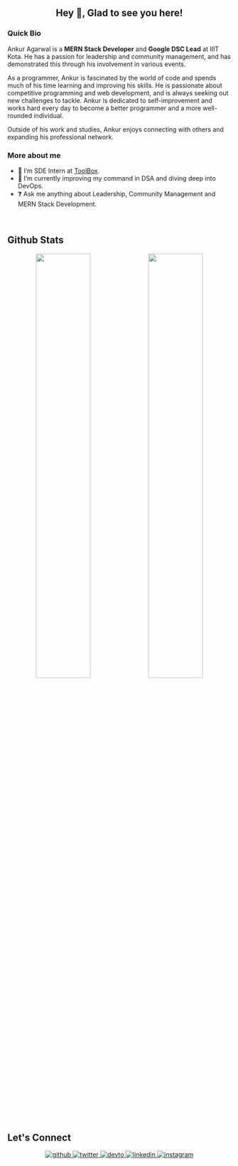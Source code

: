 ## <div align="center">Hey 👋, Glad to see you here!</div>  

### Quick Bio
Ankur Agarwal is a **MERN Stack Developer** and **Google DSC Lead** at IIIT Kota. He has a passion for leadership and community management, and has demonstrated this through his involvement in various events.

As a programmer, Ankur is fascinated by the world of code and spends much of his time learning and improving his skills. He is passionate about competitive programming and web development, and is always seeking out new challenges to tackle. Ankur is dedicated to self-improvement and works hard every day to become a better programmer and a more well-rounded individual.

Outside of his work and studies, Ankur enjoys connecting with others and expanding his professional network.  
  

### More about me  
- 🔭 I’m SDE Intern at [ToolBox](https://www.gotoolbox.in/).  
- 🌱 I’m currently improving my command in DSA and diving deep into DevOps.  
- ❓ Ask me anything about Leadership, Community Management and MERN Stack Development.

<br/>

## Github Stats  
<div align="center"> 
<img width="49.5%" src="https://github-readme-stats.vercel.app/api?username=Ankur6702&show_icons=true&theme=dark&hide_border=true" />
<img width="49.5%" src="https://github-readme-streak-stats.herokuapp.com/?user=Ankur6702&theme=dark&hide_border=true" />
</div>  

<br/>


## Let's Connect
<div align="center">
<a href="https://github.com/Ankur6702" target="_blank">
<img src=https://img.shields.io/badge/github-%2324292e.svg?&style=for-the-badge&logo=github&logoColor=white alt=github style="margin-bottom: 5px;" />
</a>
<a href="https://twitter.com/_Ankur_Agarwal_" target="_blank">
<img src=https://img.shields.io/badge/twitter-%2300acee.svg?&style=for-the-badge&logo=twitter&logoColor=white alt=twitter style="margin-bottom: 5px;" />
</a>
<a href="https://dev.to/ankur246" target="_blank">
<img src=https://img.shields.io/badge/dev.to-%2308090A.svg?&style=for-the-badge&logo=dev.to&logoColor=white alt=devto style="margin-bottom: 5px;" />
</a>
<a href="https://linkedin.com/in/ankur-8" target="_blank">
<img src=https://img.shields.io/badge/linkedin-%231E77B5.svg?&style=for-the-badge&logo=linkedin&logoColor=white alt=linkedin style="margin-bottom: 5px;" />
</a>
<a href="https://instagram.com/ankur_agarwal_246" target="_blank">
<img src=https://img.shields.io/badge/instagram-%23000000.svg?&style=for-the-badge&logo=instagram&logoColor=white alt=instagram style="margin-bottom: 5px;" />
</a>  
</div>

<!--
<div align="center">
<a href="https://www.twitter.com/_Ankur_Agarwal_" target="_blank" rel="noreferrer"><img
src="https://img.shields.io/twitter/follow/_Ankur_Agarwal_?logo=twitter&style=for-the-badge&color=0891b2&labelColor=1c1917"
/></a>
</div>
-->

<br/>  
